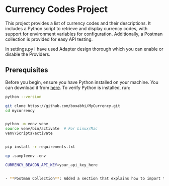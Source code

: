 # Currency Codes Project

This project provides a list of currency codes and their descriptions. It includes a Python script to retrieve and display currency codes, with support for environment variables for configuration. Additionally, a Postman collection is provided for easy API testing.


In settings.py I have used Adapter design thorough which you can enable or disable the Providers.

## Prerequisites

Before you begin, ensure you have Python installed on your machine. You can download it from [here](https://www.python.org/downloads/). To verify Python is installed, run:

```bash
python --version

git clone https://github.com/boxabhi/MyCurrency.git
cd mycurrency


python -m venv venv
source venv/bin/activate  # For Linux/Mac
venv\Scripts\activate     


pip install -r requirements.txt

cp .sampleenv .env

CURRENCY_BEACON_API_KEY=your_api_key_here


- **Postman Collection**: Added a section that explains how to import the provided Postman collection for testing the APIs.